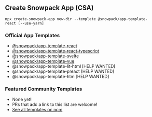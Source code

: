 ## Create Snowpack App (CSA)

```
npx create-snowpack-app new-dir --template @snowpack/app-template-react [--use-yarn]
```

### Official App Templates

- [@snowpack/app-template-react](/templates/app-template-react)
- [@snowpack/app-template-react-typescript](/templates/app-template-react-typescript)
- [@snowpack/app-template-svelte](/templates/app-template-svelte)
- [@snowpack/app-template-vue](/templates/app-template-vue)
- @snowpack/app-template-lit-html [HELP WANTED]
- @snowpack/app-template-preact [HELP WANTED]
- @snowpack/app-template-htm [HELP WANTED]

### Featured Community Templates

- None yet!
- PRs that add a link to this list are welcome!
- [See all templates on npm](https://www.npmjs.com/search?q=keywords%3Acsa-template)
